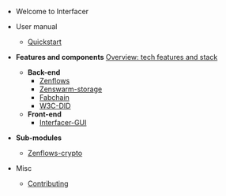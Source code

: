 - Welcome to Interfacer

<!---
- Technology
  - **List of tech features**
	- [Feature1](https://github.com/LedgerProject/Anastasis)
	- [Feature2](https://github.com/LedgerProject/e_privacycentralapp) --->


<!--- Future manual, page by page	
  - [Intro](/pages/user-manual-intro.md)
  - [Sign up](/pages/user-manual-signup.md)
 --->


- User manual
  - [Quickstart](/pages/user-manual/quickstart.md)

- **Features and components**
[Overview: tech features and stack](/pages/components.md)
  - **Back-end**
	- [Zenflows](/pages/zenflows.md)
	- [Zenswarm-storage](/pages/zenswarm-storage.md)
	- [Fabchain](/pages/fabchain.md)
	- [W3C-DID](https://new.dyne.org/W3C-DID/#/)
  - **Front-end**
	- [Interfacer-GUI](/pages/interfacer-gui.md)
<!---	- [Loshifacer](/pages/loshifacer.md) --->

  - **Sub-modules**
	- [Zenflows-crypto](/pages/zenflows-crypto.md)
  
- Misc
  - [Contributing](/general/contributing.md)


<!--- Comments here --->
